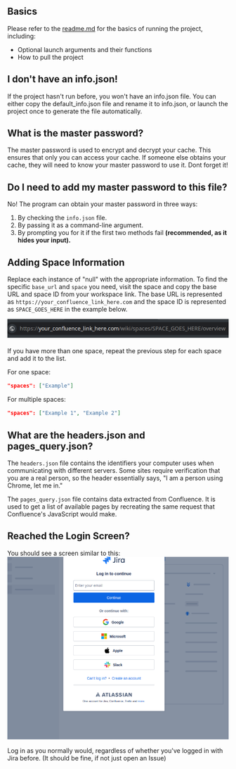 ## Basics

Please refer to the [readme.md](/readme.md) for the basics of running the project, including:
- Optional launch arguments and their functions
- How to pull the project

## I don't have an info.json!

If the project hasn't run before, you won't have an info.json file. You can either copy the default_info.json file and rename it to info.json, or launch the project once to generate the file automatically.

## What is the master password?

The master password is used to encrypt and decrypt your cache. This ensures that only you can access your cache. If someone else obtains your cache, they will need to know your master password to use it. Dont forget it!

## Do I need to add my master password to this file?

No! The program can obtain your master password in three ways:
1. By checking the `info.json` file.
2. By passing it as a command-line argument.
3. By prompting you for it if the first two methods fail <b>(recommended, as it hides your input).</b>

## Adding Space Information

Replace each instance of "null" with the appropriate information. To find the specific `base_url` and `space` you need, visit the space and copy the base URL and space ID from your workspace link. The base URL is represented as `https://your_confluence_link_here.com` and the space ID is represented as `SPACE_GOES_HERE` in the example below.

![Your Space](/docs/images/confluence_show_space_in_link.png)

If you have more than one space, repeat the previous step for each space and add it to the list.

For one space:

```json
"spaces": ["Example"]
```

For multiple spaces:

```json
"spaces": ["Example 1", "Example 2"]
```

## What are the headers.json and pages_query.json?

The `headers.json` file contains the identifiers your computer uses when communicating with different servers. Some sites require verification that you are a real person, so the header essentially says, "I am a person using Chrome, let me in."

The `pages_query.json` file contains data extracted from Confluence. It is used to get a list of available pages by recreating the same request that Confluence's JavaScript would make.

## Reached the Login Screen?

You should see a screen similar to this:
![Login Screen](/docs/images/confluence_log_in.png)

Log in as you normally would, regardless of whether you've logged in with Jira before. (It should be fine, if not just open an Issue)